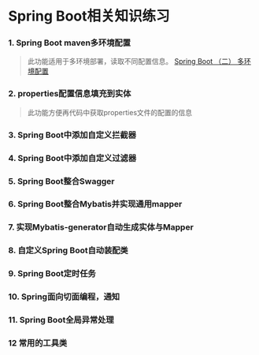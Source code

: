 # Spring Boot相关知识练习

### 1. Spring Boot maven多环境配置
> 此功能适用于多环境部署，读取不同配置信息。
[Spring Boot （二） 多环境配置](https://blog.csdn.net/u010865736/article/details/98783158)

### 2. properties配置信息填充到实体
> 此功能方便再代码中获取properties文件的配置的信息

### 3. Spring Boot中添加自定义拦截器

### 4. Spring Boot中添加自定义过滤器

### 5. Spring Boot整合Swagger

### 6. Spring Boot整合Mybatis并实现通用mapper

### 7. 实现Mybatis-generator自动生成实体与Mapper

### 8. 自定义Spring Boot自动装配类

### 9. Spring Boot定时任务

### 10. Spring面向切面编程，通知

### 11. Spring Boot全局异常处理

### 12 常用的工具类